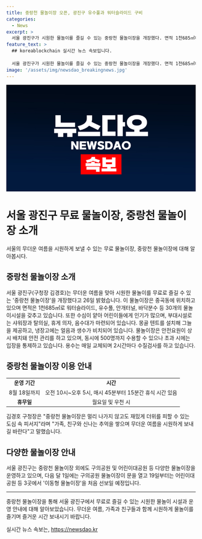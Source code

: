 ```yaml
---
title: 중랑천 물놀이장 오픈, 광진구 유수풀과 워터슬라이드 구비
categories:
  - News
excerpt: >
  서울 광진구가 시원한 물놀이를 즐길 수 있는 중랑천 물놀이장을 개장했다. 면적 1천685㎡에 물놀이시설 30개를 갖췄고, 얕은 수심으로 어린이들에게 즐거움을 준다. 샤워장, 음수대, 몽골 텐트를 제공하며 안전요원이 상시 배치되어 있다. 8월 18일까지 운영되며, 월요일과 우천 시를 제외하고 이용 가능하며, 구청장은 도심 속 피서지라며 시원하게 여름을 보내길 바란다.
feature_text: >
  ## koreablockchain 실시간 뉴스 속보입니다.

  서울 광진구가 시원한 물놀이를 즐길 수 있는 중랑천 물놀이장을 개장했다. 면적 1천685㎡에 물놀이시설 30개를 갖췄고, 얕은 수심으로 어린이들에게 즐거움을 준다. 샤워장, 음수대, 몽골 텐트를 제공하며 안전요원이 상시 배치되어 있다. 8월 18일까지 운영되며, 월요일과 우천 시를 제외하고 이용 가능하며, 구청장은 도심 속 피서지라며 시원하게 여름을 보내길 바란다.
image: '/assets/img/newsdao_breakingnews.jpg'
---
```


<p><img src="/assets/img/newsdao_breakingnews.jpg" alt="koreablockchain 속보" /></p>

<h1>서울 광진구 무료 물놀이장, 중랑천 물놀이장 소개</h1>

<p data-ke-size="size16">서울의 무더운 여름을 시원하게 보낼 수 있는 무료 물놀이장, 중랑천 물놀이장에 대해 알아봅시다.</p>

<h2 data-ke-size="size26">중랑천 물놀이장 소개</h2>

<p>서울 광진구(구청장 김경호)는 무더운 여름을 맞아 시원한 물놀이를 무료로 즐길 수 있는 '중랑천 물놀이장'을 개장했다고 26일 밝혔습니다. 이 물놀이장은 중곡동에 위치하고 있으며 면적은 1천685㎡로 워터슬라이드, 유수풀, 안개터널, 바닥분수 등 30개의 물놀이시설을 갖추고 있습니다. 또한 수심이 얕아 어린이들에게 인기가 많으며, 부대시설로는 샤워장과 탈의실, 휴게 의자, 음수대가 마련되어 있습니다. 몽골 텐트를 설치해 그늘을 제공하고, 냉장고에는 얼음과 생수가 비치되어 있습니다. 물놀이장은 안전요원이 상시 배치돼 안전 관리를 하고 있으며, 동시에 500명까지 수용할 수 있으나 초과 시에는 입장을 통제하고 있습니다. 용수는 매일 교체되며 2시간마다 수질검사를 하고 있습니다.</p>

<h2 data-ke-size="size26">중랑천 물놀이장 이용 안내</h2>

<table>
  <tr>
    <td style="text-align: center; height: 17px;"><b>운영 기간</b></td>
    <td style="text-align: center; height: 17px;"><b>시간</b></td>
  </tr>
  <tr>
    <td style="text-align: center; height: 17px;">8월 18일까지</td>
    <td style="text-align: center; height: 17px;">오전 10시~오후 5시, 매시 45분부터 15분간 휴식 시간 있음</td>
  </tr>
  <tr>
    <td style="text-align: center; height: 17px;"><b>휴무일</b></td>
    <td style="text-align: center; height: 17px;">월요일 및 우천 시</td>
  </tr>
</table>

<p>김경호 구청장은 "중랑천 물놀이장은 멀리 나가지 않고도 재밌게 더위를 피할 수 있는 도심 속 피서지"라며 "가족, 친구와 신나는 추억을 쌓으며 무더운 여름을 시원하게 보내길 바란다"고 말했습니다.</p>

<h2 data-ke-size="size26">다양한 물놀이장 안내</h2>

<p>서울 광진구는 중랑천 물놀이장 외에도 구의공원 및 어린이대공원 등 다양한 물놀이장을 운영하고 있으며, 다음 달 1일에는 구의공원 물놀이장이 문을 열고 19일부터는 어린이대공원 등 3곳에서 '이동형 물놀이장'을 처음 선보일 예정입니다.</p>

<hr/>

<p data-ke-size="size16">중랑천 물놀이장을 통해 서울 광진구에서 무료로 즐길 수 있는 시원한 물놀이 시설과 운영 안내에 대해 알아보았습니다. 무더운 여름, 가족과 친구들과 함께 시원하게 물놀이를 즐기며 즐거운 시간 보내시기 바랍니다.</p>
실시간 뉴스 속보는, <a href="https://newsdao.kr" rel="dofollow">https://newsdao.kr</a>


